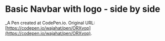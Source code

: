 # Basic Navbar with logo - side by side
 _A Pen created at CodePen.io. Original URL: [https://codepen.io/wajahat/pen/ORXvop](https://codepen.io/wajahat/pen/ORXvop).

 